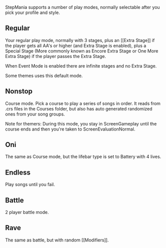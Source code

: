 StepMania supports a number of play modes, normally selectable after you pick your profile and style.

## Regular
Your regular play mode, normally with 3 stages, plus an [[Extra Stage]] if the player gets all AA's or higher (and Extra Stage is enabled), plus a Special Stage (More commonly known as Encore Extra Stage or One More Extra Stage) if the player passes the Extra Stage.

When Event Mode is enabled there are infinite stages and no Extra Stage.

Some themes uses this default mode.

## Nonstop
Course mode. Pick a course to play a series of songs in order. It reads from .crs files in the Courses folder, but also has auto generated randomized ones from your song groups.

Note for themers: During this mode, you stay in ScreenGameplay until the course ends and then you're taken to ScreenEvaluationNormal.

## Oni
The same as Course mode, but the lifebar type is set to Battery with 4 lives.

## Endless
Play songs until you fail.

## Battle
2 player battle mode.

## Rave
The same as battle, but with random [[Modifiers]].